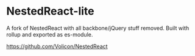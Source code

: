# NestedReact-lite

A fork of NestedReact with all backbone/jQuery stuff removed. Built with rollup and exported as es-module.

https://github.com/Volicon/NestedReact
